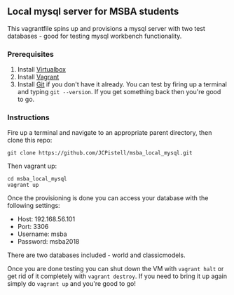 ## Local mysql server for MSBA students

This vagrantfile spins up and provisions a mysql server with two test databases - good for testing mysql workbench functionality.

### Prerequisites

1. Install [Virtualbox](https://www.virtualbox.org/wiki/VirtualBox)
2. Install [Vagrant](https://www.vagrantup.com/)
3. Install [Git](https://git-scm.com/) if you don't have it already. You can test by firing up a terminal and typing `git --version`. If you get something back then you're good to go.

### Instructions

Fire up a terminal and navigate to an appropriate parent directory, then clone this repo:

```
git clone https://github.com/JCPistell/msba_local_mysql.git
```

Then vagrant up:

```
cd msba_local_mysql
vagrant up
```

Once the provisioning is done you can access your database with the following settings:

- Host: 192.168.56.101
- Port: 3306
- Username: msba
- Password: msba2018

There are two databases included - world and classicmodels.

Once you are done testing you can shut down the VM with `vagrant halt` or get rid of it completely with `vagrant destroy`. If you need to bring it up again simply do `vagrant up` and you're good to go!
